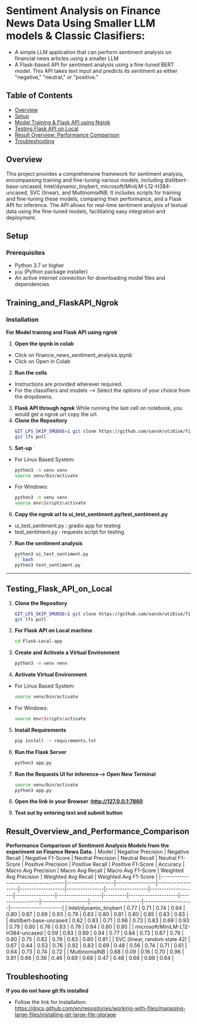 # Sentiment Analysis on Finance News Data Using Smaller LLM models & Classic Clasifiers:
* A simple LLM application that can perform sentiment analysis on financial news articles using a smaller LLM
* A Flask-based API for sentiment analysis using a fine-tuned BERT model. This API takes text input and predicts its sentiment as either "negative," "neutral," or "positive."

## Table of Contents

- [Overview](#overview)
- [Setup](#setup)
- [Model Training & Flask API using Ngrok](#Training_and_FlaskAPI_Ngrok)
- [Testing Flask API on Local](#Testing_Flask_API_on_Local)
- [Result Overview: Performance Comparison](#Result_Overview_and_Performance_Comparison)
- [Troubleshooting](#troubleshooting)


## Overview

This project provides a comprehensive framework for sentiment analysis, encompassing training and fine-tuning various models, including distilbert-base-uncased, Intel/dynamic_tinybert, microsoft/MiniLM-L12-H384-uncased, SVC (linear), and MultinomialNB. It includes scripts for training and fine-tuning these models, comparing their performance, and a Flask API for inference. The API allows for real-time sentiment analysis of textual data using the fine-tuned models, facilitating easy integration and deployment.

## Setup

### Prerequisites

- Python 3.7 or higher
- `pip` (Python package installer)
- An active internet connection for downloading model files and dependencies
  
## Training_and_FlaskAPI_Ngrok
### Installation
**For Model training and Flask API using ngrok**
1. **Open the ipynb in colab**
* Click on finance_news_sentiment_analysis.ipynb
* Click on Open in Colab
2. **Run the cells**
* Instructions are provided wherever required.
* For the classifiers and models --> Select the options of your choice from the dropdowns.
3. **Flask API through ngrok**
   While running the last cell on notebook, you would get a ngrok url copy the url.
4. **Clone the Repository**
   ```bash
   GIT_LFS_SKIP_SMUDGE=1 git clone https://github.com/sanskruti0ise/fin_news_sentiment.git
   git lfs pull
5. **Set-up** `
* For Linux Based System:   
   ```bash
   python3 -m venv venv
   source venv/bin/activate
* For Windows:
    ```bash
    python3 -m venv venv
    source env\Scripts\activate
    
6. **Copy the ngrok url to ui_test_sentiment.py/test_sentiment.py**
* ui_test_sentiment.py : gradio app for testing
* test_sentiment.py : requests script for testing
7. **Run the sentiment analysis**
   ```bash
   python3 ui_test_sentiment.py
   ```bash
   python3 test_sentiment.py
---------------------------------------------------------------------------------
## Testing_Flask_API_on_Local
1. **Clone the Repository**

   ```bash
   GIT_LFS_SKIP_SMUDGE=1 git clone https://github.com/sanskruti0ise/fin_news_sentiment.git
   git lfs pull
2.  **For Flask API on Local machine**
   
    ```bash
    cd Flask-Local-app
3.  **Create and Activate a Virtual Environment**

    ```bash
    python3 -m venv venv

4. **Activate Virtual Environment**
* For Linux Based System:   
   ```bash
   source venv/bin/activate
* For Windows:
    ```bash
    source env\Scripts\activate
5. **Install Requirements**

   ```bash
   pip install -r requirements.txt
6. **Run the Flask Server**

   ```bash
   python3 app.py
7. **Run the Requests UI for inference--> Open New Terminal**

   ```bash
   source venv/bin/activate
   python3 app.py
8. **Open the link in your Browser :http://127.0.0.1:7860**
9. **Test out by entering text and submit button**

## Result_Overview_and_Performance_Comparison
**Performance Comparison of Sentiment Analysis Models from the experiment on Finance News Data.**
| Model                               | Negative Precision | Negative Recall | Negative F1-Score | Neutral Precision | Neutral Recall | Neutral F1-Score | Positive Precision | Positive Recall | Positive F1-Score | Accuracy | Macro Avg Precision | Macro Avg Recall | Macro Avg F1-Score | Weighted Avg Precision | Weighted Avg Recall | Weighted Avg F1-Score |
|-------------------------------------|--------------------|-----------------|-------------------|-------------------|----------------|------------------|--------------------|-----------------|-------------------|----------|---------------------|------------------|--------------------|----------------------|---------------------|----------------------|
| Intel/dynamic_tinybert              | 0.77               | 0.71            | 0.74              | 0.94              | 0.80           | 0.87             | 0.69               | 0.93            | 0.79              | 0.83     | 0.80                | 0.81             | 0.80               | 0.85                 | 0.83                | 0.83                 |
| distilbert-base-uncased             | 0.62               | 0.83            | 0.71              | 0.96              | 0.73           | 0.83             | 0.69               | 0.93            | 0.79              | 0.80     | 0.76                | 0.83             | 0.78               | 0.84                 | 0.80                | 0.80                 |
| microsoft/MiniLM-L12-H384-uncased   | 0.59               | 0.83            | 0.69              | 0.94              | 0.77           | 0.84             | 0.73               | 0.87            | 0.79              | 0.80     | 0.75                | 0.82             | 0.78               | 0.83                 | 0.80                | 0.81                 |
| SVC (linear, random state 42)       | 0.67               | 0.44            | 0.53              | 0.76              | 0.92           | 0.83             | 0.69               | 0.48            | 0.56              | 0.74     | 0.71                | 0.61             | 0.64               | 0.73                 | 0.74                | 0.72                 |
| MultinomialNB                       | 0.68               | 0.09            | 0.16              | 0.70              | 0.96           | 0.81             | 0.66               | 0.36            | 0.46              | 0.69     | 0.68                | 0.47             | 0.48               | 0.68                 | 0.69                | 0.64                 |

## Troubleshooting
**If you do not have git lfs installed**

* Follow the link for Installation: https://docs.github.com/en/repositories/working-with-files/managing-large-files/installing-git-large-file-storage


   
